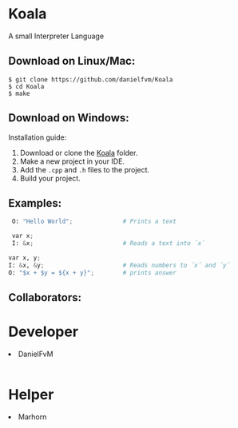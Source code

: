 # Koala
A small Interpreter Language

## Download on Linux/Mac:

```
$ git clone https://github.com/danielfvm/Koala
$ cd Koala
$ make
```

## Download on Windows:

Installation guide:

1. Download or clone the [Koala](https://github.com/danielfvm/Koala/archive/master.zip) folder.<br>
2. Make a new project in your IDE.<br>
3. Add the ```.cpp``` and ```.h``` files to the project.<br>
4. Build your project.<br>

## Examples:
```python
 O: "Hello World";              # Prints a text
```
```python
 var x;
 I: &x;                         # Reads a text into ´x´
```
```python
var x, y;
I: &x, &y;                      # Reads numbers to ´x´ and ´y´
O: "$x + $y = ${x + y}";        # prints answer
```

## Collaborators:

# Developer
<li>DanielFvM<br></li><br>

# Helper
<li>Marhorn</li><br>
